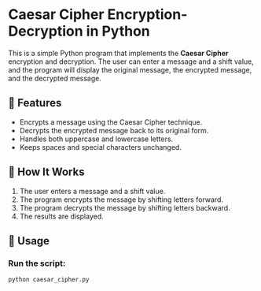 # Caesar Cipher Encryption-Decryption in Python

This is a simple Python program that implements the **Caesar Cipher** encryption and decryption. The user can enter a message and a shift value, and the program will display the original message, the encrypted message, and the decrypted message.

## 📌 Features
- Encrypts a message using the Caesar Cipher technique.
- Decrypts the encrypted message back to its original form.
- Handles both uppercase and lowercase letters.
- Keeps spaces and special characters unchanged.

## 🚀 How It Works
1. The user enters a message and a shift value.
2. The program encrypts the message by shifting letters forward.
3. The program decrypts the message by shifting letters backward.
4. The results are displayed.

## 🔧 Usage
### Run the script:
```bash
python caesar_cipher.py

